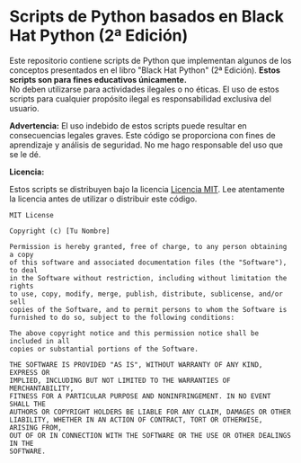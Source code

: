 # Scripts de Python basados en Black Hat Python (2ª Edición)

Este repositorio contiene scripts de Python que implementan algunos de los conceptos presentados en el libro "Black Hat Python" (2ª Edición).  **Estos scripts son para fines educativos únicamente.**  
No deben utilizarse para actividades ilegales o no éticas.  El uso de estos scripts para cualquier propósito ilegal es responsabilidad exclusiva del usuario.

**Advertencia:** El uso indebido de estos scripts puede resultar en consecuencias legales graves.  Este código se proporciona con fines de aprendizaje y análisis de seguridad.  No me hago responsable del uso que se le dé.

**Licencia:**

Estos scripts se distribuyen bajo la licencia [Licencia MIT](https://opensource.org/licenses/MIT).  Lee atentamente la licencia antes de utilizar o distribuir este código.

```
MIT License

Copyright (c) [Tu Nombre]

Permission is hereby granted, free of charge, to any person obtaining a copy
of this software and associated documentation files (the "Software"), to deal
in the Software without restriction, including without limitation the rights
to use, copy, modify, merge, publish, distribute, sublicense, and/or sell
copies of the Software, and to permit persons to whom the Software is
furnished to do so, subject to the following conditions:

The above copyright notice and this permission notice shall be included in all
copies or substantial portions of the Software.

THE SOFTWARE IS PROVIDED "AS IS", WITHOUT WARRANTY OF ANY KIND, EXPRESS OR
IMPLIED, INCLUDING BUT NOT LIMITED TO THE WARRANTIES OF MERCHANTABILITY,
FITNESS FOR A PARTICULAR PURPOSE AND NONINFRINGEMENT. IN NO EVENT SHALL THE
AUTHORS OR COPYRIGHT HOLDERS BE LIABLE FOR ANY CLAIM, DAMAGES OR OTHER
LIABILITY, WHETHER IN AN ACTION OF CONTRACT, TORT OR OTHERWISE, ARISING FROM,
OUT OF OR IN CONNECTION WITH THE SOFTWARE OR THE USE OR OTHER DEALINGS IN THE
SOFTWARE.
```
